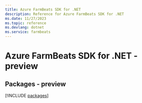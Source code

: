 ```yaml
---
title: Azure FarmBeats SDK for .NET
description: Reference for Azure FarmBeats SDK for .NET
ms.date: 11/27/2023
ms.topic: reference
ms.devlang: dotnet
ms.service: farmbeats
---
```

# Azure FarmBeats SDK for .NET - preview
## Packages - preview
[!INCLUDE [packages](farmbeats-index.md)]